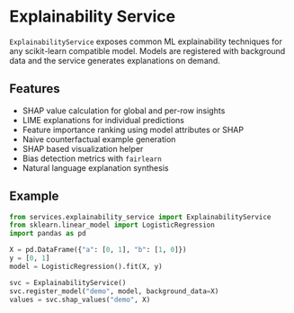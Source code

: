 # Explainability Service

`ExplainabilityService` exposes common ML explainability techniques for any
scikit-learn compatible model.  Models are registered with background data and
the service generates explanations on demand.

## Features

- SHAP value calculation for global and per-row insights
- LIME explanations for individual predictions
- Feature importance ranking using model attributes or SHAP
- Naive counterfactual example generation
- SHAP based visualization helper
- Bias detection metrics with `fairlearn`
- Natural language explanation synthesis

## Example

```python
from services.explainability_service import ExplainabilityService
from sklearn.linear_model import LogisticRegression
import pandas as pd

X = pd.DataFrame({"a": [0, 1], "b": [1, 0]})
y = [0, 1]
model = LogisticRegression().fit(X, y)

svc = ExplainabilityService()
svc.register_model("demo", model, background_data=X)
values = svc.shap_values("demo", X)
```
